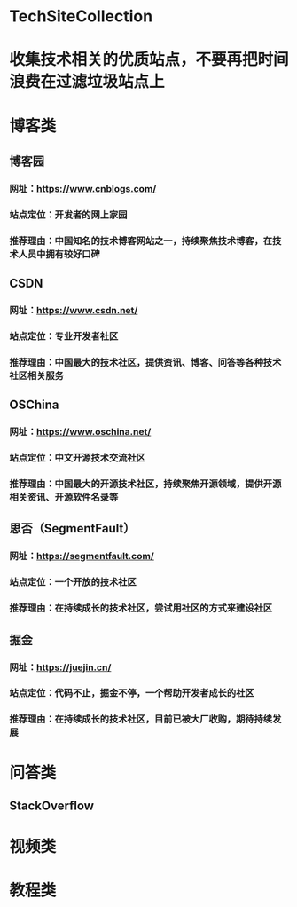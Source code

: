# TechSiteCollection

# 收集技术相关的优质站点，不要再把时间浪费在过滤垃圾站点上

# 博客类

## 博客园
### 网址：https://www.cnblogs.com/
### 站点定位：开发者的网上家园
### 推荐理由：中国知名的技术博客网站之一，持续聚焦技术博客，在技术人员中拥有较好口碑

## CSDN
### 网址：https://www.csdn.net/
### 站点定位：专业开发者社区
### 推荐理由：中国最大的技术社区，提供资讯、博客、问答等各种技术社区相关服务

## OSChina
### 网址：https://www.oschina.net/
### 站点定位：中文开源技术交流社区
### 推荐理由：中国最大的开源技术社区，持续聚焦开源领域，提供开源相关资讯、开源软件名录等

## 思否（SegmentFault）
### 网址：https://segmentfault.com/
### 站点定位：一个开放的技术社区
### 推荐理由：在持续成长的技术社区，尝试用社区的方式来建设社区

## 掘金
### 网址：https://juejin.cn/
### 站点定位：代码不止，掘金不停，一个帮助开发者成长的社区
### 推荐理由：在持续成长的技术社区，目前已被大厂收购，期待持续发展

# 问答类
## StackOverflow

# 视频类

# 教程类
